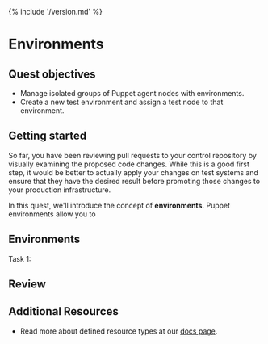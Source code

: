{% include '/version.md' %}

# Environments

## Quest objectives

- Manage isolated groups of Puppet agent nodes with environments.
- Create a new test environment and assign a test node to that environment.

## Getting started

So far, you have been reviewing pull requests to your control repository by
visually examining the proposed code changes. While this is a good first step,
it would be better to actually apply your changes on test systems and ensure
that they have the desired result before promoting those changes to your
production infrastructure.

In this quest, we'll introduce the concept of **environments**. Puppet
environments allow you to 

## Environments

<div class = "lvm-task-number"><p>Task 1:</p></div>

## Review

## Additional Resources

* Read more about defined resource types at our [docs page](https://docs.puppet.com/puppet/latest/lang_defined_types.html).
